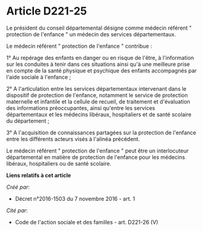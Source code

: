 # Article D221-25

Le président du conseil départemental désigne comme médecin référent " protection de l'enfance " un médecin des services
départementaux. 

Le médecin référent " protection de l'enfance " contribue : 

1° Au repérage des enfants en danger ou en risque de l'être, à l'information sur les conduites à tenir dans ces situations
ainsi qu'à une meilleure prise en compte de la santé physique et psychique des enfants accompagnés par l'aide sociale à
l'enfance ; 

2° A l'articulation entre les services départementaux intervenant dans le dispositif de protection de l'enfance, notamment le
service de protection maternelle et infantile et la cellule de recueil, de traitement et d'évaluation des informations
préoccupantes, ainsi qu'entre les services départementaux et les médecins libéraux, hospitaliers et de santé scolaire du
département ; 

3° A l'acquisition de connaissances partagées sur la protection de l'enfance entre les différents acteurs visés à l'alinéa
précédent. 

Le médecin référent " protection de l'enfance " peut être un interlocuteur départemental en matière de protection de
l'enfance pour les médecins libéraux, hospitaliers ou de santé scolaire.

**Liens relatifs à cet article**

_Créé par_:

  - Décret n°2016-1503 du 7 novembre 2016 - art. 1

_Cité par_:

  - Code de l'action sociale et des familles - art. D221-26 (V)
